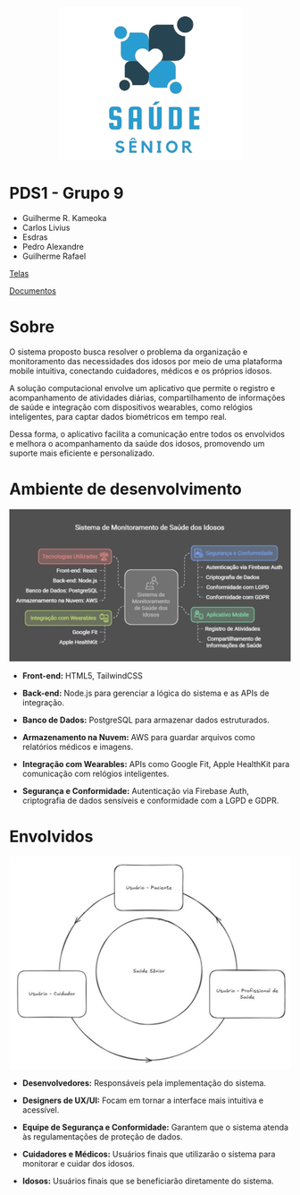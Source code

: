 <div  align=center>
<img src="./assets/Logo sem fundo.png">
</div>

# PDS1 - Grupo 9
- Guilherme R. Kameoka  
- Carlos Livius  
- Esdras  
- Pedro Alexandre  
- Guilherme Rafael  

[Telas](https://www.figma.com/design/xOfVNmNg7hMd7MRAj29pjU/IHC?node-id=6-0&m=dev&t=f4OE9q94xtLv6NHp-1)
  
[Documentos](https://ufubr-my.sharepoint.com/:w:/g/personal/guilherme_cerqueira_ufu_br/ET1Nuk7voaZEl4WjN0I6fIgBzidfA1-Ss762blLxvqqlHg?e=0UtQPx)

  
# Sobre
O sistema proposto busca resolver o problema da organização e monitoramento das necessidades dos idosos por meio de uma plataforma mobile intuitiva, conectando cuidadores, médicos e os próprios idosos.    

A solução computacional envolve um aplicativo que permite o registro e acompanhamento de atividades diárias, compartilhamento de informações de saúde e integração com dispositivos wearables, como relógios inteligentes, para captar dados biométricos em tempo real. 

Dessa forma, o aplicativo facilita a comunicação entre todos os envolvidos e melhora o acompanhamento da saúde dos idosos, promovendo um suporte mais eficiente e personalizado. 

# Ambiente de desenvolvimento

<img src="./assets/visao geral.png">  

- **Front-end:** HTML5, TailwindCSS

- **Back-end:** Node.js para gerenciar a lógica do sistema e as APIs de integração. 

- **Banco de Dados:** PostgreSQL para armazenar dados estruturados. 

- **Armazenamento na Nuvem:** AWS para guardar arquivos como relatórios médicos e imagens. 

- **Integração com Wearables:** APIs como Google Fit, Apple HealthKit para comunicação com relógios inteligentes. 

- **Segurança e Conformidade:** Autenticação via Firebase Auth, criptografia de dados sensíveis e conformidade com a LGPD e GDPR. 


# Envolvidos 

<img src="./assets/envolvidos.png">  

- **Desenvolvedores:** Responsáveis pela implementação do sistema. 

- **Designers de UX/UI:** Focam em tornar a interface mais intuitiva e acessível. 

- **Equipe de Segurança e Conformidade:** Garantem que o sistema atenda às regulamentações de proteção de dados. 

- **Cuidadores  e Médicos:** Usuários finais que utilizarão o sistema para monitorar e cuidar dos idosos. 

- **Idosos:** Usuários finais que se beneficiarão diretamente do sistema. 